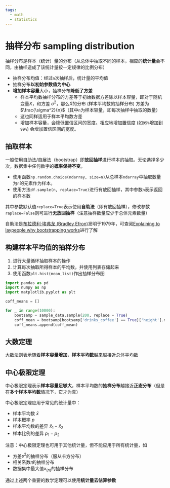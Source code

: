 ```yaml
---
tags:
  - math
  - statistics
---
```


# 抽样分布 sampling distribution
抽样分布是样本（统计）量的分布（从总体中抽取不同的样本，相应的**统计量**会不同，由抽样造成了该统计量按一定规律的比例分布）

* 抽样分布均值：经过`n`次抽样后，统计量的平均值
* 抽样分布**以初始参数值为中心**
* **增加样本容量**大小，抽样分布**降低了方差**
    * 样本平均数抽样分布的方差等于初始数据方差除以样本容量，即对于随机变量${X}$，和方差 ${\sigma^2}$，那么$\bar{X}$的分布 (样本平均数的抽样分布) 方差为$\frac{\sigma^2}{n}$（其中`n`为样本容量，即每次抽样中抽取的数量）
    * 这也同样适用于样本平均数方差
    * 增加样本容量，会降低置信区间的宽度。相应地增加置信度 (如`95%`增加到`99%`) 会增加置信区间的宽度。

## 抽取样本
一般使用自助法/自展法（bootstrap）即**放回抽样**进行样本的抽取。无论选择多少次，数据集中任何数字的**概率保持不变**。

* 使用函数`np.random.choice(ndarray, size=n)`从总样本`ndarray`中抽取数量为`n`的元素作为样本。
* 使用方法`df.sample(n, replace=True)`进行有放回抽样，其中参数`n`表示返回的样本数

其中参数默认值`replace=True`表示使用**自助法**（即有放回抽样），修改参数`raplace=False`则可进行**无放回抽样**（注意抽样数量应少于总体元素数量）

自助法是[布拉德利·埃弗龙 (Bradley Efron)](https://en.wikipedia.org/wiki/Bradley_Efron)发明于1979年，可查阅[Explaining to laypeople why bootstrapping works](https://stats.stackexchange.com/questions/26088/explaining-to-laypeople-why-bootstrapping-works)进行了解

## 构建样本平均值的抽样分布
1. 进行大量循环抽取样本的操作
2. 计算每次抽取所得样本的平均数，并使用列表存储起来
3. 使用函数`plt.hist(mean_list)`作出抽样分布图

```python
import pandas as pd
import numpy as np
import matplotlib.pyplot as plt

coff_means = []

for _ in range(10000):
    bootsamp = sample_data.sample(200, replace = True)
    coff_mean = bootsamp[bootsamp['drinks_coffee'] == True]['height'].mean()
    coff_means.append(coff_mean)
```
## 大数定理
大数法则表示随着**样本容量增加**，**样本平均数**越来越接近总体平均数

## 中心极限定理
中心极限定理表示**样本容量足够大**，样本平均数的**抽样分布**越接近**正态分布**（但是在**多个样本平均数**情况下，它才为真）

中心极限定理应用于常见的统计量中：
* 样本平均数 $\bar{x}$
* 样本概率 $p$
* 样本平均数的差异 $\bar{x}_1 - \bar{x}_2$
* 样本比例的差异 $p_1 - p_2$

注意：中心极限定理也可用于其他统计量，但不能应用于所有统计量，如
* 方差$s^2$的抽样分布（服从卡方分布）
* 相关系数$r$的抽样分布
* 数据集中最大值$x_{(n)}$的抽样分布

通过上述两个重要的数学定理可以使用**统计量去估算参数**

